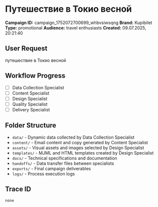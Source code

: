 # Путешествие в Токио весной

**Campaign ID:** campaign_1752072700699_whbvsiwsqng
**Brand:** Kupibilet
**Type:** promotional
**Audience:** travel enthusiasts
**Created:** 09.07.2025, 20:21:40

## User Request
путешествие в Токио весной

## Workflow Progress
- [ ] Data Collection Specialist
- [ ] Content Specialist  
- [ ] Design Specialist
- [ ] Quality Specialist
- [ ] Delivery Specialist

## Folder Structure

- `data/` - Dynamic data collected by Data Collection Specialist
- `content/` - Email content and copy generated by Content Specialist
- `assets/` - Visual assets and images selected by Design Specialist
- `templates/` - MJML and HTML templates created by Design Specialist
- `docs/` - Technical specifications and documentation
- `handoffs/` - Data transfer files between specialists
- `exports/` - Final campaign deliverables
- `logs/` - Process execution logs

## Trace ID
`none`
